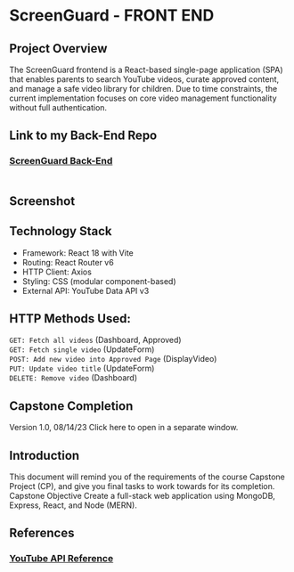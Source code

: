 # ScreenGuard - FRONT END

## Project Overview
The ScreenGuard frontend is a React-based single-page application (SPA) that enables parents to search YouTube videos, curate approved content, and manage a safe video library for children. Due to time constraints, the current implementation focuses on core video management functionality without full authentication.

## Link to my Back-End Repo
### [ScreenGuard Back-End](https://github.com/angelalita77/Capstone-ScreenGuard-BE)<br/><br/>

## Screenshot


## Technology Stack
- Framework: React 18 with Vite
- Routing: React Router v6
- HTTP Client: Axios
- Styling: CSS (modular component-based)
- External API: YouTube Data API v3

## HTTP Methods Used:
`GET: Fetch all videos` (Dashboard, Approved) <br>
`GET: Fetch single video` (UpdateForm) <br>
`POST: Add new video into Approved Page` (DisplayVideo)  <br>
`PUT: Update video title` (UpdateForm) <br>
`DELETE: Remove video` (Dashboard) <br>

## Capstone Completion
Version 1.0, 08/14/23
Click here to open in a separate window.

## Introduction
This document will remind you of the requirements of the course Capstone Project (CP), and give you final tasks to work towards for its completion.
Capstone Objective
Create a full-stack web application using MongoDB, Express, React, and Node (MERN).

## References
### [YouTube API Reference](https://developers.google.com/youtube/v3/docs/?apix=true)
